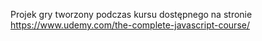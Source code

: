 Projek gry tworzony podczas kursu dostępnego na stronie https://www.udemy.com/the-complete-javascript-course/